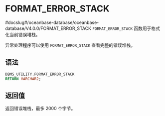 FORMAT_ERROR_STACK 
=======================================
#docslug#/oceanbase-database/oceanbase-database/V4.0.0/FORMAT_ERROR_STACK
`FORMAT_ERROR_STACK` 函数用于格式化当前错误堆栈。

异常处理程序可以使用 `FORMAT_ERROR_STACK` 查看完整的错误堆栈。

语法 
-----------------------

```sql
DBMS_UTILITY.FORMAT_ERROR_STACK 
RETURN VARCHAR2;
```



返回值 
------------------------

返回错误堆栈，最多 2000 个字节。
